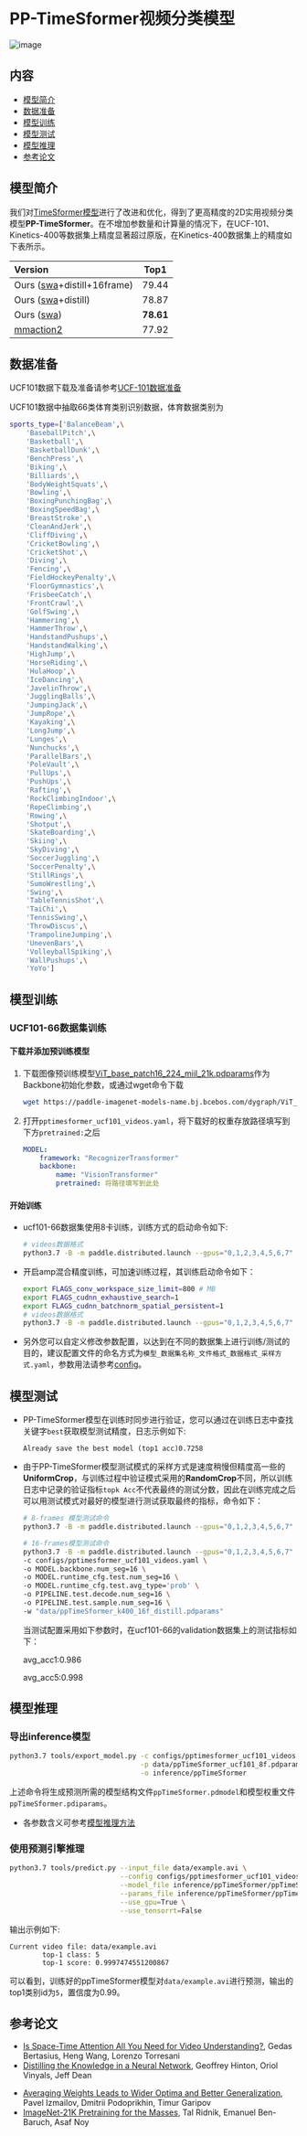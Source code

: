 <!---
[English](../../../en/model_zoo/recognition/pp-timesformer.md) | 简体中文
-->
# PP-TimeSformer视频分类模型
![image](https://user-images.githubusercontent.com/51101236/186800606-c912c4d8-4156-4d7c-ac3d-923675e285a6.png)

## 内容

- [模型简介](#模型简介)
- [数据准备](#数据准备)
- [模型训练](#模型训练)
- [模型测试](#模型测试)
- [模型推理](#模型推理)
- [参考论文](#参考论文)


## 模型简介

我们对[TimeSformer模型](./timesformer.md)进行了改进和优化，得到了更高精度的2D实用视频分类模型**PP-TimeSformer**。在不增加参数量和计算量的情况下，在UCF-101、Kinetics-400等数据集上精度显著超过原版，在Kinetics-400数据集上的精度如下表所示。

| Version | Top1 |
| :------ | :----: |
| Ours ([swa](#refer-anchor-1)+distill+16frame) | 79.44 |
| Ours ([swa](#refer-anchor-1)+distill)  | 78.87 |
| Ours ([swa](#refer-anchor-1)) | **78.61** |
| [mmaction2](https://github.com/open-mmlab/mmaction2/tree/master/configs/recognition/timesformer#kinetics-400) | 77.92 |


## 数据准备

UCF101数据下载及准备请参考[UCF-101数据准备](../../dataset/ucf101.md)

UCF101数据中抽取66类体育类别识别数据，体育数据类别为
```bash
sports_type=['BalanceBeam',\
    'BaseballPitch',\
    'Basketball',\
    'BasketballDunk',\
    'BenchPress',\
    'Biking',\
    'Billiards',\
    'BodyWeightSquats',\
    'Bowling',\
    'BoxingPunchingBag',\
    'BoxingSpeedBag',\
    'BreastStroke',\
    'CleanAndJerk',\
    'CliffDiving',\
    'CricketBowling',\
    'CricketShot',\
    'Diving',\
    'Fencing',\
    'FieldHockeyPenalty',\
    'FloorGymnastics',\
    'FrisbeeCatch',\
    'FrontCrawl',\
    'GolfSwing',\
    'Hammering',\
    'HammerThrow',\
    'HandstandPushups',\
    'HandstandWalking',\
    'HighJump',\
    'HorseRiding',\
    'HulaHoop',\
    'IceDancing',\
    'JavelinThrow',\
    'JugglingBalls',\
    'JumpingJack',\
    'JumpRope',\
    'Kayaking',\
    'LongJump',\
    'Lunges',\
    'Nunchucks',\
    'ParallelBars',\
    'PoleVault',\
    'PullUps',\
    'PushUps',\
    'Rafting',\
    'RockClimbingIndoor',\
    'RopeClimbing',\
    'Rowing',\
    'Shotput',\
    'SkateBoarding',\
    'Skiing',\
    'SkyDiving',\
    'SoccerJuggling',\
    'SoccerPenalty',\
    'StillRings',\
    'SumoWrestling',\
    'Swing',\
    'TableTennisShot',\
    'TaiChi',\
    'TennisSwing',\
    'ThrowDiscus',\
    'TrampolineJumping',\
    'UnevenBars',\
    'VolleyballSpiking',\
    'WallPushups',\
    'YoYo']
```


## 模型训练

### UCF101-66数据集训练

#### 下载并添加预训练模型

1. 下载图像预训练模型[ViT_base_patch16_224_miil_21k.pdparams](https://paddle-imagenet-models-name.bj.bcebos.com/dygraph/ViT_base_patch16_224_pretrained.pdparams)作为Backbone初始化参数，或通过wget命令下载

   ```bash
   wget https://paddle-imagenet-models-name.bj.bcebos.com/dygraph/ViT_base_patch16_224_pretrained.pdparams
   ```

2. 打开`pptimesformer_ucf101_videos.yaml`，将下载好的权重存放路径填写到下方`pretrained:`之后

    ```yaml
    MODEL:
        framework: "RecognizerTransformer"
        backbone:
            name: "VisionTransformer"
            pretrained: 将路径填写到此处
    ```

#### 开始训练

- ucf101-66数据集使用8卡训练，训练方式的启动命令如下:

    ```bash
    # videos数据格式
    python3.7 -B -m paddle.distributed.launch --gpus="0,1,2,3,4,5,6,7"  --log_dir=log_pptimesformer  main.py  --validate -c configs/pptimesformer_ucf101_videos.yaml
    ```

- 开启amp混合精度训练，可加速训练过程，其训练启动命令如下：

    ```bash
    export FLAGS_conv_workspace_size_limit=800 # MB
    export FLAGS_cudnn_exhaustive_search=1
    export FLAGS_cudnn_batchnorm_spatial_persistent=1
    # videos数据格式
    python3.7 -B -m paddle.distributed.launch --gpus="0,1,2,3,4,5,6,7"  --log_dir=log_pptimesformer  main.py --amp --validate -c configs/pptimesformer_ucf101_videos.yaml
    ```

- 另外您可以自定义修改参数配置，以达到在不同的数据集上进行训练/测试的目的，建议配置文件的命名方式为`模型_数据集名称_文件格式_数据格式_采样方式.yaml`，参数用法请参考[config](../../tutorials/config.md)。


## 模型测试

- PP-TimeSformer模型在训练时同步进行验证，您可以通过在训练日志中查找关键字`best`获取模型测试精度，日志示例如下:

  ```
  Already save the best model (top1 acc)0.7258
  ```

- 由于PP-TimeSformer模型测试模式的采样方式是速度稍慢但精度高一些的**UniformCrop**，与训练过程中验证模式采用的**RandomCrop**不同，所以训练日志中记录的验证指标`topk Acc`不代表最终的测试分数，因此在训练完成之后可以用测试模式对最好的模型进行测试获取最终的指标，命令如下：

  ```bash
  # 8-frames 模型测试命令
  python3.7 -B -m paddle.distributed.launch --gpus="0,1,2,3,4,5,6,7"  --log_dir=log_pptimesformer  main.py  --test -c configs/pptimesformer_ucf101_videos.yaml -w "output/ppTimeSformer/ppTimeSformer_best.pdparams"

  # 16-frames模型测试命令
  python3.7 -B -m paddle.distributed.launch --gpus="0,1,2,3,4,5,6,7"  --log_dir=log_pptimesformer main.py --test \
  -c configs/pptimesformer_ucf101_videos.yaml \
  -o MODEL.backbone.num_seg=16 \
  -o MODEL.runtime_cfg.test.num_seg=16 \
  -o MODEL.runtime_cfg.test.avg_type='prob' \
  -o PIPELINE.test.decode.num_seg=16 \
  -o PIPELINE.test.sample.num_seg=16 \
  -w "data/ppTimeSformer_k400_16f_distill.pdparams"
  ```


  当测试配置采用如下参数时，在ucf101-66的validation数据集上的测试指标如下：
  
  avg_acc1:0.986
  
  avg_acc5:0.998


## 模型推理

### 导出inference模型

```bash
python3.7 tools/export_model.py -c configs/pptimesformer_ucf101_videos.yaml \
                                -p data/ppTimeSformer_ucf101_8f.pdparams \
                                -o inference/ppTimeSformer
```

上述命令将生成预测所需的模型结构文件`ppTimeSformer.pdmodel`和模型权重文件`ppTimeSformer.pdiparams`。

- 各参数含义可参考[模型推理方法](../../start.md#2-模型推理)

### 使用预测引擎推理

```bash
python3.7 tools/predict.py --input_file data/example.avi \
                           --config configs/pptimesformer_ucf101_videos.yaml \
                           --model_file inference/ppTimeSformer/ppTimeSformer.pdmodel \
                           --params_file inference/ppTimeSformer/ppTimeSformer.pdiparams \
                           --use_gpu=True \
                           --use_tensorrt=False
```

输出示例如下:

```
Current video file: data/example.avi
        top-1 class: 5
        top-1 score: 0.9997474551200867
```

可以看到，训练好的ppTimeSformer模型对`data/example.avi`进行预测，输出的top1类别id为`5`，置信度为0.99。

## 参考论文

- [Is Space-Time Attention All You Need for Video Understanding?](https://arxiv.org/pdf/2102.05095.pdf), Gedas Bertasius, Heng Wang, Lorenzo Torresani
- [Distilling the Knowledge in a Neural Network](https://arxiv.org/abs/1503.02531), Geoffrey Hinton, Oriol Vinyals, Jeff Dean
<div id="refer-anchor-1"></div>

- [Averaging Weights Leads to Wider Optima and Better Generalization](https://arxiv.org/abs/1803.05407v3), Pavel Izmailov, Dmitrii Podoprikhin, Timur Garipov
- [ImageNet-21K Pretraining for the Masses](https://arxiv.org/pdf/2104.10972v4.pdf), Tal Ridnik, Emanuel Ben-Baruch, Asaf Noy
